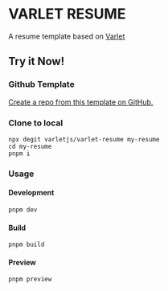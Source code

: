 # VARLET RESUME

A resume template based on [Varlet](https://github.com/varletjs/varlet)

## Try it Now!

### Github Template

[Create a repo from this template on GitHub.](https://github.com/varletjs/varlet-resume/generate)

### Clone to local

```
npx degit varletjs/varlet-resume my-resume
cd my-resume
pnpm i
```

### Usage

#### Development

```
pnpm dev
```

#### Build

```
pnpm build
```

#### Preview

```
pnpm preview
```